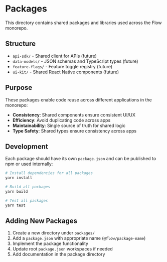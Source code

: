 # Packages

This directory contains shared packages and libraries used across the Flow monorepo.

## Structure

- `api-sdk/` - Shared client for APIs (future)
- `data-models/` - JSON schemas and TypeScript types (future)
- `feature-flags/` - Feature toggle registry (future)
- `ui-kit/` - Shared React Native components (future)

## Purpose

These packages enable code reuse across different applications in the monorepo:

- **Consistency**: Shared components ensure consistent UI/UX
- **Efficiency**: Avoid duplicating code across apps
- **Maintainability**: Single source of truth for shared logic
- **Type Safety**: Shared types ensure consistency across apps

## Development

Each package should have its own `package.json` and can be published to npm or used internally:

```bash
# Install dependencies for all packages
yarn install

# Build all packages
yarn build

# Test all packages
yarn test
```

## Adding New Packages

1. Create a new directory under `packages/`
2. Add a `package.json` with appropriate name (`@flow/package-name`)
3. Implement the package functionality
4. Update root `package.json` workspaces if needed
5. Add documentation in the package directory

